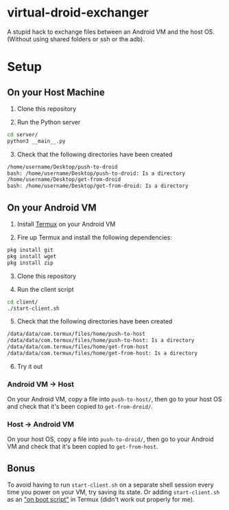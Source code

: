 # virtual-droid-exchanger

A stupid hack to exchange files between an Android VM and the host OS. (Without using shared folders or ssh or the adb).


# Setup

## On your Host Machine

1. Clone this repository

2. Run the Python server 

```bash
cd server/
python3 __main__.py
```

3. Check that the following directories have been created

``` bash
/home/username/Desktop/push-to-droid
bash: /home/username/Desktop/push-to-droid: Is a directory
/home/username/Desktop/get-from-droid
bash: /home/username/Desktop/get-from-droid: Is a directory
```

## On your Android VM

1. Install <a href="https://termux.com/">Termux</a> on your Android VM

2. Fire up Termux and install the following dependencies:

``` bash
pkg install git
pkg install wget
pkg install zip
```

3. Clone this repository

4. Run the client script

```bash
cd client/
./start-client.sh
```
5. Check that the following directories have been created

``` bash
/data/data/com.termux/files/home/push-to-host
/data/data/com.termux/files/home/push-to-host: Is a directory
/data/data/com.termux/files/home/get-from-host
/data/data/com.termux/files/home/get-from-host: Is a directory
```
6. Try it out

### Android VM -> Host

On your Android VM, copy a file into `push-to-host/`, then go to your host OS and check that it's been copied to `get-from-droid/`.

### Host -> Android VM

On your host OS, copy a file into `push-to-droid/`, then go to your Android VM and check that it's been copied to `get-from-host`.

## Bonus
To avoid having to run `start-client.sh` on a separate shell session every time you power on your VM, try saving its state. Or adding `start-client.sh` as an <a href="https://wiki.termux.com/wiki/Termux:Boot">"on boot script"</a> in Termux (didn't work out properly for me).




